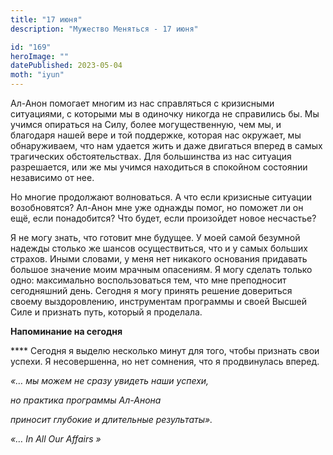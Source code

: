```yaml
---
title: "17 июня"
description: "Мужество Меняться - 17 июня"

id: "169"
heroImage: ""
datePublished: 2023-05-04
moth: "iyun"
---
```


Ал-Анон помогает многим из нас справляться с кризисными ситуациями, с которыми
мы в одиночку никогда не справились бы. Мы учимся опираться на Силу, более
могущественную, чем мы, и благодаря нашей вере и той поддержке, которая нас
окружает, мы обнаруживаем, что нам удается жить и даже двигаться вперед в
самых трагических обстоятельствах. Для большинства из нас ситуация
разрешается, или же мы учимся находиться в спокойном состоянии независимо от
нее.

Но многие продолжают волноваться. А что если кризисные ситуации возобновятся?
Ал-Анон мне уже однажды помог, но поможет ли он ещё, если понадобится? Что
будет, если произойдет новое несчастье?

Я не могу знать, что готовит мне будущее. У моей самой безумной надежды
столько же шансов осуществиться, что и у самых больших страхов. Иными словами,
у меня нет никакого основания придавать большое значение моим мрачным
опасениям. Я могу сделать только одно: максимально воспользоваться тем, что
мне преподносит сегодняшний день. Сегодня я могу принять решение довериться
своему выздоровлению, инструментам программы и своей Высшей Силе и признать
путь, который я проделала.

**Напоминание на сегодня**

\*\*\*\* Сегодня я выделю несколько минут для того, чтобы признать свои успехи. Я
несовершенна, но нет сомнения, что я продвинулась вперед.

_«… мы можем не сразу увидеть наши успехи,_

_но практика программы Ал-Анона_

_приносит глубокие и длительные результаты»._

_«…_ _In_ _All_ _Our_ _Affairs_ _»_
